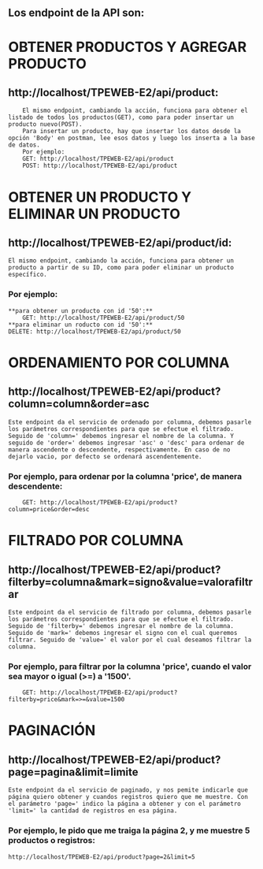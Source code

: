 ## Los endpoint de la API son: 

# OBTENER PRODUCTOS Y AGREGAR PRODUCTO
## http://localhost/TPEWEB-E2/api/product:
        El mismo endpoint, cambiando la acción, funciona para obtener el listado de todos los productos(GET), como para poder insertar un producto nuevo(POST).
        Para insertar un producto, hay que insertar los datos desde la opción 'Body' en postman, lee esos datos y luego los inserta a la base de datos.
        Por ejemplo:
        GET: http://localhost/TPEWEB-E2/api/product 
        POST: http://localhost/TPEWEB-E2/api/product 


# OBTENER UN PRODUCTO Y ELIMINAR UN PRODUCTO
## http://localhost/TPEWEB-E2/api/product/id:
    El mismo endpoint, cambiando la acción, funciona para obtener un producto a partir de su ID, como para poder eliminar un producto específico.
### Por ejemplo:
    **para obtener un producto con id '50':**
        GET: http://localhost/TPEWEB-E2/api/product/50
    **para eliminar un roducto con id '50':**     
    DELETE: http://localhost/TPEWEB-E2/api/product/50


# ORDENAMIENTO POR COLUMNA
## http://localhost/TPEWEB-E2/api/product?column=column&order=asc
    Este endpoint da el servicio de ordenado por columna, debemos pasarle los parámetros correspondientes para que se efectue el filtrado. Seguido de 'column=' debemos ingresar el nombre de la columna. Y seguido de 'order=' debemos ingresar 'asc' o 'desc' para ordenar de manera ascendente o descendente, respectivamente. En caso de no dejarlo vacio, por defecto se ordenará ascendentemente.
### Por ejemplo, para ordenar por la columna 'price', de manera descendente:
        GET: http://localhost/TPEWEB-E2/api/product?column=price&order=desc


# FILTRADO POR COLUMNA
## http://localhost/TPEWEB-E2/api/product?filterby=columna&mark=signo&value=valorafiltrar
    Este endpoint da el servicio de filtrado por columna, debemos pasarle los parámetros correspondientes para que se efectue el filtrado. Seguido de 'filterby=' debemos ingresar el nombre de la columna. Seguido de 'mark=' debemos ingresar el signo con el cual queremos filtrar. Seguido de 'value=' el valor por el cual deseamos filtrar la columna.
### Por ejemplo, para filtrar por la columna 'price', cuando el valor sea mayor o igual (>=) a '1500'.
        GET: http://localhost/TPEWEB-E2/api/product?filterby=price&mark=>=&value=1500


# PAGINACIÓN
## http://localhost/TPEWEB-E2/api/product?page=pagina&limit=limite
    Este endpoint da el servicio de paginado, y nos pemite indicarle que página quiero obtener y cuandos registros quiero que me muestre. Con el parámetro 'page=' indico la página a obtener y con el parámetro 'limit=' la cantidad de registros en esa página.
### Por ejemplo, le pido que me traiga la página 2, y me muestre 5 productos o registros:
    http://localhost/TPEWEB-E2/api/product?page=2&limit=5
